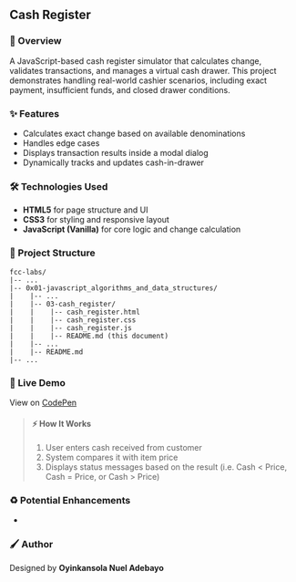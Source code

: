 ## Cash Register

### :book: Overview

A JavaScript-based cash register simulator that calculates change, validates transactions, and manages a virtual cash drawer. This project demonstrates handling real-world cashier scenarios, including exact payment, insufficient funds, and closed drawer conditions.

### :sparkles: Features

- Calculates exact change based on available denominations
- Handles edge cases
- Displays transaction results inside a modal dialog
- Dynamically tracks and updates cash-in-drawer

### :hammer_and_wrench: Technologies Used

- **HTML5** for page structure and UI
- **CSS3** for styling and responsive layout
- **JavaScript (Vanilla)** for core logic and change calculation

### :file_folder: Project Structure

```
fcc-labs/
|-- ...
|-- 0x01-javascript_algorithms_and_data_structures/
|    |-- ...
|    |-- 03-cash_register/
|    |    |-- cash_register.html
|    |    |-- cash_register.css
|    |    |-- cash_register.js
|    |    |-- README.md (this document)
|    |-- ...
|    |-- README.md
|-- ...
```

### :rocket: Live Demo

View on [CodePen](https://codepen.io/oyingidie/full/pvjJOxe)

> #### :zap: How It Works
>
> 1. User enters cash received from customer
> 2. System compares it with item price
> 3. Displays status messages based on the result (i.e. Cash < Price, Cash = Price, or Cash > Price)

### :recycle: Potential Enhancements

- 

### :paintbrush: Author

Designed by **Oyinkansola Nuel Adebayo**

